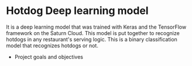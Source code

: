 # Hotdog Deep learning model
It is a deep learning model that was trained with Keras and the TensorFlow framework on the Saturn Cloud. This model is put together to recognize hotdogs in any restaurant's serving logic. This is a binary classification model that recognizes hotdogs or not.
* Project goals and objectives
